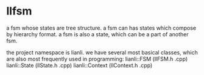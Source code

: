 # llfsm
a fsm whose states are tree structure.
a fsm can has states which compose by hierarchy format.
a fsm is also a state, which can be a part of another fsm.

the project namespace is lianli. we have several most basical classes, which are also most frequently used in programming:
lianli::FSM  (llFSM.h .cpp)
lianli::State (llState.h .cpp)
lianli::Context (llContext.h .cpp)
